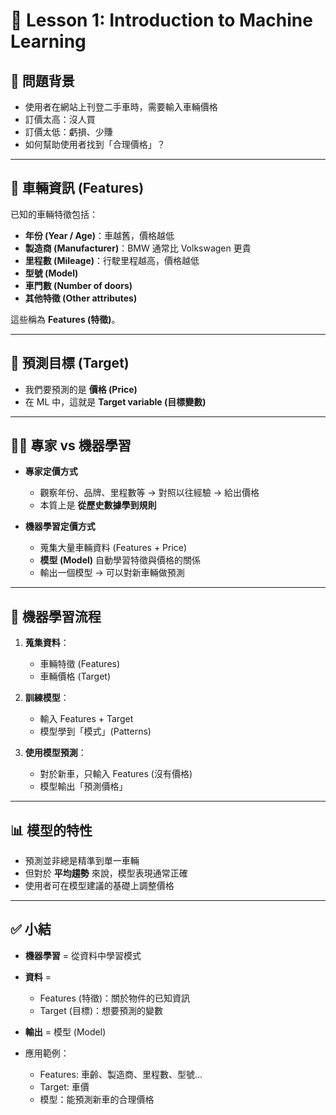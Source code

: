 # 📘 Lesson 1: Introduction to Machine Learning

## 🎯 問題背景

* 使用者在網站上刊登二手車時，需要輸入車輛價格
* 訂價太高：沒人買
* 訂價太低：虧損、少賺
* 如何幫助使用者找到「合理價格」？

---

## 🚗 車輛資訊 (Features)

已知的車輛特徵包括：

* **年份 (Year / Age)**：車越舊，價格越低
* **製造商 (Manufacturer)**：BMW 通常比 Volkswagen 更貴
* **里程數 (Mileage)**：行駛里程越高，價格越低
* **型號 (Model)**
* **車門數 (Number of doors)**
* **其他特徵 (Other attributes)**

這些稱為 **Features (特徵)**。

---

## 🎯 預測目標 (Target)

* 我們要預測的是 **價格 (Price)**
* 在 ML 中，這就是 **Target variable (目標變數)**

---

## 👨‍🔧 專家 vs 機器學習

* **專家定價方式**

  * 觀察年份、品牌、里程數等 → 對照以往經驗 → 給出價格
  * 本質上是 **從歷史數據學到規則**

* **機器學習定價方式**

  * 蒐集大量車輛資料 (Features + Price)
  * **模型 (Model)** 自動學習特徵與價格的關係
  * 輸出一個模型 → 可以對新車輛做預測

---

## 🔄 機器學習流程

1. **蒐集資料**：

   * 車輛特徵 (Features)
   * 車輛價格 (Target)

2. **訓練模型**：

   * 輸入 Features + Target
   * 模型學到「模式」(Patterns)

3. **使用模型預測**：

   * 對於新車，只輸入 Features (沒有價格)
   * 模型輸出「預測價格」

---

## 📊 模型的特性

* 預測並非總是精準到單一車輛
* 但對於 **平均趨勢** 來說，模型表現通常正確
* 使用者可在模型建議的基礎上調整價格

---

## ✅ 小結

* **機器學習** = 從資料中學習模式
* **資料** =

  * Features (特徵)：關於物件的已知資訊
  * Target (目標)：想要預測的變數
* **輸出** = 模型 (Model)
* 應用範例：

  * Features: 車齡、製造商、里程數、型號…
  * Target: 車價
  * 模型：能預測新車的合理價格

